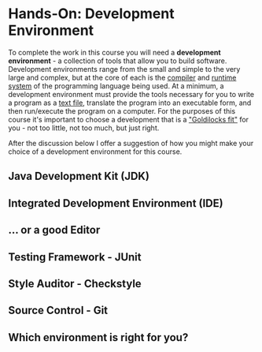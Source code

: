 # Hands-On: Development Environment

To complete the work in this course you will need a **development environment** - a collection of  tools that allow you to build software. Development environments range from the small and simple to the very large and complex, but at the core of each is the [compiler](https://en.wikipedia.org/wiki/Compiler) and [runtime system](https://en.wikipedia.org/wiki/Runtime_system) of the programming language being used. At a minimum, a development environment must provide the tools necessary for you to write a program as a [text file](https://en.wikipedia.org/wiki/Text_file), translate the program into an executable form, and then run/execute the program on a computer. For the purposes of this course it's important to choose a development that is a ["Goldilocks fit"](https://en.wikipedia.org/wiki/Goldilocks_principle) for you - not too little, not too much, but just right.

After the discussion below I offer a suggestion of how you might make your choice of a development environment for this course.


## Java Development Kit (JDK)


## Integrated Development Environment (IDE)


## ... or a good Editor


## Testing Framework - JUnit


## Style Auditor - Checkstyle


## Source Control - Git


## Which environment is right for you?


